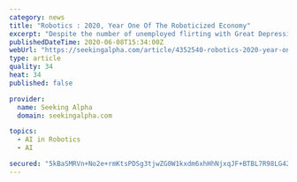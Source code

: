 ```yaml
---
category: news
title: "Robotics : 2020, Year One Of The Roboticized Economy"
excerpt: "Despite the number of unemployed flirting with Great Depression levels, the valuations of companies related to the roboticized economy continue on their stratos"
publishedDateTime: 2020-06-08T15:34:00Z
webUrl: "https://seekingalpha.com/article/4352540-robotics-2020-year-one-of-roboticized-economy"
type: article
quality: 34
heat: 34
published: false

provider:
  name: Seeking Alpha
  domain: seekingalpha.com

topics:
  - AI in Robotics
  - AI

secured: "5kBaSMRVn+No2e+rmKtsPDSg3tjwZG0W1kxdm6xhHhNjxqJF+BTBL7R98LG425PTXB9qNA//ce5W6cIILKVgqK5uOdP1mb5X8M8ldWptuVnqiLlr/XxbHOlfP7e36/frQxRWrR5oXWo45Fm5PB9N8Pcqat/4qBPG6Mx5UkyEzS2HnT9/AjjiGOaYzTAM1tZr3/jtq3/R2lzCPgly5spN2zM9lTQsCGqU8cIiL20au9zzk2zaQy+z2t8JDSeDvwuTWB0oEKr44Fhvy6DvHOpnzwMToE9BuypLzr6KIhrTLCScF650PtIYsoOC/iMDTRFSbtlsfaftDWhDgmTp5pdLSI2aB9SxuuzlmIfFqz8fRine26nam66p2aHLmRXnsW/7QtUOjR4nhEk6AEaJtW2aAI2XgqwBIxU81uvosXOt66b872B+fOG84Hwu3Tu9zOUbXpRGZ25jPa7HJzwdb93+ohaUoj3186lzNnJ9f1L+ors=;Xzc3Mzz2+bYV2VKBI9ZlUw=="
---
```


